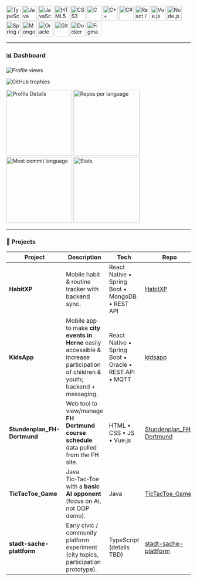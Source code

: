 <p align="left">
  <!-- Core languages -->
  <img src="https://cdn.jsdelivr.net/gh/devicons/devicon/icons/typescript/typescript-original.svg" height="40" alt="TypeScript" />
  <img src="https://cdn.jsdelivr.net/gh/devicons/devicon/icons/java/java-original.svg" height="40" alt="Java" />
  <img src="https://cdn.jsdelivr.net/gh/devicons/devicon/icons/javascript/javascript-original.svg" height="40" alt="JavaScript" />
  <img src="https://cdn.jsdelivr.net/gh/devicons/devicon/icons/html5/html5-original.svg" height="40" alt="HTML5" />
  <img src="https://cdn.jsdelivr.net/gh/devicons/devicon/icons/css3/css3-original.svg" height="40" alt="CSS3" />
  <!-- Systems -->
  <img src="https://cdn.jsdelivr.net/gh/devicons/devicon/icons/c/c-original.svg" height="40" alt="C" />
  <img src="https://cdn.jsdelivr.net/gh/devicons/devicon/icons/cplusplus/cplusplus-original.svg" height="40" alt="C++" />
  <img src="https://cdn.jsdelivr.net/gh/devicons/devicon/icons/csharp/csharp-original.svg" height="40" alt="C#" />
  <!-- Frameworks -->
  <img src="https://cdn.jsdelivr.net/gh/devicons/devicon/icons/react/react-original.svg" height="40" alt="React / React Native" />
  <img src="https://cdn.jsdelivr.net/gh/devicons/devicon/icons/vuejs/vuejs-original.svg" height="40" alt="Vue.js" />
  <img src="https://cdn.jsdelivr.net/gh/devicons/devicon/icons/nodejs/nodejs-original.svg" height="40" alt="Node.js" />
  <img src="https://cdn.jsdelivr.net/gh/devicons/devicon/icons/spring/spring-original.svg" height="40" alt="Spring / Spring Boot" />
  <!-- Databases & Messaging -->
  <img src="https://cdn.jsdelivr.net/gh/devicons/devicon/icons/mongodb/mongodb-original.svg" height="40" alt="MongoDB" />
  <img src="https://cdn.jsdelivr.net/gh/devicons/devicon/icons/oracle/oracle-original.svg" height="40" alt="Oracle DB" />
  <!-- Dev tooling -->
  <img src="https://cdn.jsdelivr.net/gh/devicons/devicon/icons/git/git-original.svg" height="40" alt="Git" />
  <img src="https://cdn.jsdelivr.net/gh/devicons/devicon/icons/docker/docker-original.svg" height="40" alt="Docker" />
  <img src="https://cdn.jsdelivr.net/gh/devicons/devicon/icons/figma/figma-original.svg" height="40" alt="Figma" />
</p>

---

### 📊 Dashboard

<!-- Actual username: devdiyar -->

<!-- Profile views badge -->

<p align="left">
  <img src="https://komarev.com/ghpvc/?username=devdiyar&style=for-the-badge&color=blue" alt="Profile views" />
</p>

<!-- Achievements / Trophy style cards (auto-generated) -->

<p align="left">
  <img src="https://github-profile-trophy.vercel.app/?username=devdiyar&theme=onedark&no-frame=true&margin-w=8&margin-h=8" alt="GitHub trophies" />
</p>

<!-- Summary cards grid (activity, repos per lang, commit lang, stats) -->

<p align="left">
  <img src="https://github-profile-summary-cards.vercel.app/api/cards/profile-details?username=devdiyar&theme=github_dark" height="180" alt="Profile Details" />
  <img src="https://github-profile-summary-cards.vercel.app/api/cards/repos-per-language?username=devdiyar&theme=github_dark" height="180" alt="Repos per language" />
  <img src="https://github-profile-summary-cards.vercel.app/api/cards/most-commit-language?username=devdiyar&theme=github_dark" height="180" alt="Most commit language" />
  <img src="https://github-profile-summary-cards.vercel.app/api/cards/stats?username=devdiyar&theme=github_dark" height="180" alt="Stats" />
</p>


---

### 📂 Projects

| Project                      | Description                                                                                                                      | Tech                                                  | Repo                                                                            |
| ---------------------------- | -------------------------------------------------------------------------------------------------------------------------------- | ----------------------------------------------------- | ------------------------------------------------------------------------------- |
| **HabitXP**                  | Mobile habit & routine tracker with backend sync.                                                                                | React Native • Spring Boot • MongoDB • REST API       | [HabitXP](https://github.com/devdiyar/HabitXP)                                  |
| **KidsApp**                  | Mobile app to make **city events in Herne** easily accessible & increase participation of children & youth; backend + messaging. | React Native • Spring Boot • Oracle • REST API • MQTT | [kidsapp](https://github.com/devdiyar/kidsapp)                                  |
| **Stundenplan\_FH-Dortmund** | Web tool to view/manage **FH Dortmund course schedule** data pulled from the FH site.                                            | HTML • CSS • JS • Vue.js                              | [Stundenplan\_FH-Dortmund](https://github.com/devdiyar/Stundenplan_FH-Dortmund) |
| **TicTacToe\_Game**          | Java Tic‑Tac‑Toe with a **basic AI opponent** (focus on AI, not OOP demo).                                                       | Java                                                  | [TicTacToe\_Game](https://github.com/devdiyar/TicTacToe_Game)                   |
| **stadt-sache-plattform**    | Early civic / community platform experiment (city topics, participation prototype).                                              | TypeScript (details TBD)                              | [stadt-sache-plattform](https://github.com/devdiyar/stadt-sache-plattform)      |
